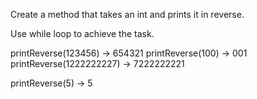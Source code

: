 Create a method that takes an int and prints it in reverse.

Use while loop to achieve the task.

printReverse(123456) -> 654321
printReverse(100) -> 001
printReverse(1222222227) -> 7222222221

printReverse(5) -> 5


